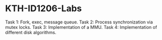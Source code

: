 # KTH-ID1206-Labs

Task 1: Fork, exec, message queue.
Task 2: Process synchronization via mutex locks.
Task 3: Implementation of a MMU.
Task 4: Implementation of different disk algorithms.
